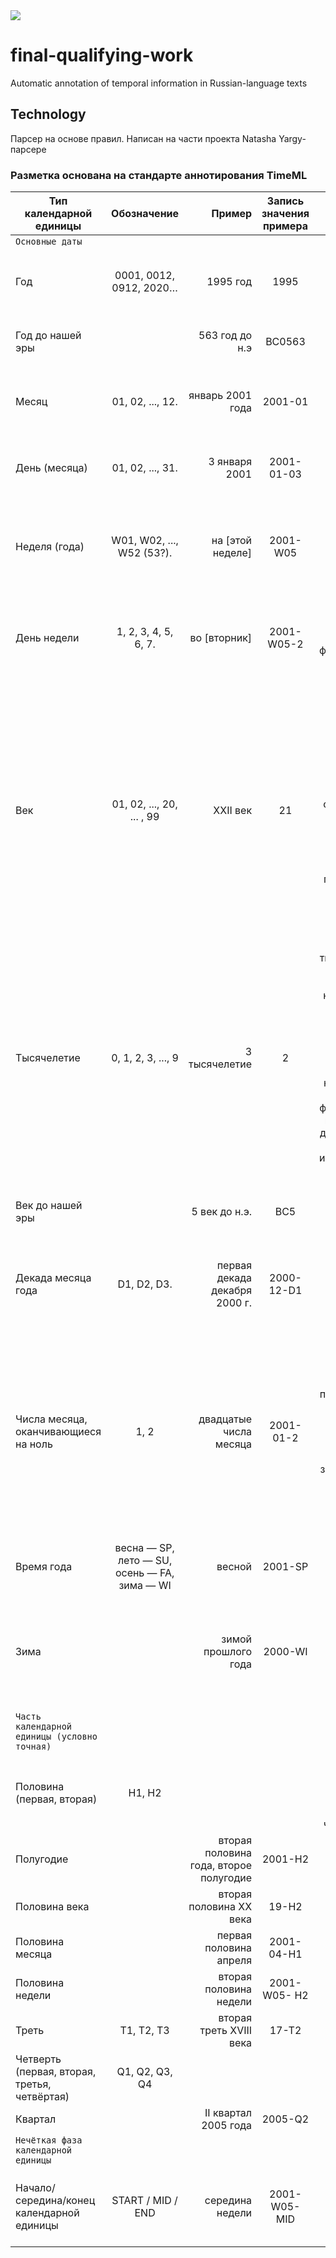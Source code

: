 <img src="https://img.shields.io/badge/version-0.9.1-yellow">

# final-qualifying-work
Automatic annotation of temporal information in Russian-language texts

## Technology
Парсер на основе правил. Написан на части проекта Natasha Yargy-парсере

### Разметка основана на стандарте аннотирования TimeML

| Тип календарной единицы | Обозначение | Пример  | Запись значения примера| Комментарии |
| ------------- |:-------------:| -----:|:-------------:| -----:|
|    `Основные даты`               |
|     Год                                               |     0001, 0012, 0912,   2020…    |     1995 год            |     1995          |     Идентификатор года записывается   в четырехзначном формате.      |
|     Год до нашей эры                                  |                                  |     563 год до н.э      |     BC0563        |     Четырехзначный   формат записи идентификатора года            |
|     Месяц                                             |     01, 02, ..., 12.             |     январь 2001 года    |     2001-01       |     Идентификатор месяца   записывается в двузначном формате.        |
|     День (месяца)                                     |     01, 02, ..., 31.             |     3 января 2001       |     2001-01-03    |     Идентификатор числа месяца записывается в двузначном формате.    |
|     Неделя (года)                                     |     W01, W02, ..., W52 (53?).                         |     на [этой неделе]                   |     2001-W05      |     Год и номер недели   вычисляется по числу месяца в соответствии со стандартом ISO 86015                                                                                                                                                                                                            |
|     День недели                                       |     1, 2, 3, 4, 5, 6, 7.                              |     во [вторник]                       |     2001-W05-2    |     Идентификатор дня   недели записывается в однозначном формате, без нуля в начале: 1, 2, 3, 4, 5,   6, 7.                                                                                                                                                                                           |
|     Век                                               |     01, 02, ..., 20, ...   , 99                       |     XXII век                           |     21            |     Идентификатор века   записывается в двузначном формате. В соответствии с TimeML, ориентируемся не   на номер самого века, а на первые цифры входящих в него лет. (Хотя нулевые   годы входят в предыдущий век: строго говоря, 1900 год относится к 19 веку.)                                       |
|     Тысячелетие                                       |     0, 1, 2, 3, ..., 9                                |     3 тысячелетие                      |     2             |     Идентификаторы   тысячелетия: 0, 1, 2, 3... (ориентируемся на первые цифры входящих в него   лет). Число «9» соответствует десятому тысячелетию. Тысячелетия с номером   больше 10 в таком формате записать невозможно (т.е. двузначное число в этой   позиции интерпретируется как номер века)    |
|     Век до нашей эры                                  |                                                       |     5 век до н.э.                      |     BC5           |     NB четырехзначный   формат записи идентификатора года                                                                                                                                                                                                                                              |
|     Декада месяца года                                |     D1, D2, D3.                                       |     первая декада декабря   2000 г.    |     2000-12-D1    |     Декады начинаются с   1, 11 и 21 числа. Третья декада длится до конца месяца.                                                                                                                                                                                                                      |
|     Числа месяца,   оканчивающиеся на ноль            |     1, 2                                              |     двадцатые числа   месяца           |     2001-01-2     |     Выражения «десятые   (двадцатые) числа месяца». Естественно предполагать, что значение такого   выражения включает и само 10-е (20-е) число. (Такая запись возможна,   поскольку обычный формат записи числа месяца двузначный.)                                                                   |
|     Время года                                        |     весна — SP, лето —   SU, осень — FA, зима — WI    |     весной                             |     2001-SP       |     Календарное время   года (по три месяца).                                                                                                                                                                                                                                                          |
|     Зима                                              |                                                       |     зимой прошлого года                |     2000-WI       |     В качестве года для   датысезона «зима» берется год начала зимы (т.е. год, на который приходится   декабрь этой зимы).                                                                                                                                                                             |
|    `Часть календарной единицы (условно точная)`       |
|     Половина (первая, вторая)                         |     H1, H2            |                                                 |                         |     Записывается через   дефис после идентификатора интервала, чьей частью является.                                          |
|     Полугодие                                         |                       |     вторая половина года,   второе полугодие    |     2001-H2             |                                                                                                                               |
|     Половина века                                     |                       |     вторая половина XX   века                   |     19-H2               |                                                                                                                               |
|     Половина месяца                                   |                       |     первая половина   апреля                    |     2001-04-H1          |                                                                                                                               |
|     Половина недели                                   |                       |     вторая половина   недели                    |     2001-W05- H2        |                                                                                                                               |
|     Треть                                             |     T1, T2, T3        |     вторая треть XVIII   века                   |     17-T2               |                                                                                                                               |
|     Четверть (первая,   вторая, третья, четвёртая)    |     Q1, Q2, Q3, Q4    |                                                 |                         |                                                                                                                               |
|     Квартал                                           |                       |     II квартал 2005 года                        |     2005-Q2             |                                                                                                                               |
|    `Нечёткая фаза календарной единицы`                |
|     Начало/середина/конец   календарной единицы       |     START / MID / END |     середина недели                             |     2001-W05- MID       |     Записывается через   дефис после идентификатора интервала, чьей фазой является.                                           |
